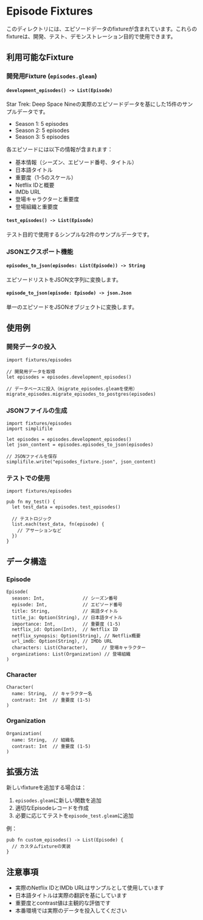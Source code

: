 # Episode Fixtures

このディレクトリには、エピソードデータのfixtureが含まれています。これらのfixtureは、開発、テスト、デモンストレーション目的で使用できます。

## 利用可能なFixture

### 開発用Fixture (`episodes.gleam`)

#### `development_episodes() -> List(Episode)`
Star Trek: Deep Space Nineの実際のエピソードデータを基にした15件のサンプルデータです。
- Season 1: 5 episodes
- Season 2: 5 episodes
- Season 3: 5 episodes

各エピソードには以下の情報が含まれます：
- 基本情報（シーズン、エピソード番号、タイトル）
- 日本語タイトル
- 重要度（1-5のスケール）
- Netflix IDと概要
- IMDb URL
- 登場キャラクターと重要度
- 登場組織と重要度

#### `test_episodes() -> List(Episode)`
テスト目的で使用するシンプルな2件のサンプルデータです。

### JSONエクスポート機能

#### `episodes_to_json(episodes: List(Episode)) -> String`
エピソードリストをJSON文字列に変換します。

#### `episode_to_json(episode: Episode) -> json.Json`
単一のエピソードをJSONオブジェクトに変換します。

## 使用例

### 開発データの投入

```gleam
import fixtures/episodes

// 開発用データを取得
let episodes = episodes.development_episodes()

// データベースに投入（migrate_episodes.gleamを使用）
migrate_episodes.migrate_episodes_to_postgres(episodes)
```

### JSONファイルの生成

```gleam
import fixtures/episodes
import simplifile

let episodes = episodes.development_episodes()
let json_content = episodes.episodes_to_json(episodes)

// JSONファイルを保存
simplifile.write("episodes_fixture.json", json_content)
```

### テストでの使用

```gleam
import fixtures/episodes

pub fn my_test() {
  let test_data = episodes.test_episodes()

  // テストロジック
  list.each(test_data, fn(episode) {
    // アサーションなど
  })
}
```

## データ構造

### Episode
```gleam
Episode(
  season: Int,              // シーズン番号
  episode: Int,             // エピソード番号
  title: String,            // 英語タイトル
  title_ja: Option(String), // 日本語タイトル
  importance: Int,          // 重要度 (1-5)
  netflix_id: Option(Int),  // Netflix ID
  netflix_synopsis: Option(String), // Netflix概要
  url_imdb: Option(String), // IMDb URL
  characters: List(Character),     // 登場キャラクター
  organizations: List(Organization) // 登場組織
)
```

### Character
```gleam
Character(
  name: String,  // キャラクター名
  contrast: Int  // 重要度 (1-5)
)
```

### Organization
```gleam
Organization(
  name: String,  // 組織名
  contrast: Int  // 重要度 (1-5)
)
```

## 拡張方法

新しいfixtureを追加する場合は：

1. `episodes.gleam`に新しい関数を追加
2. 適切なEpisodeレコードを作成
3. 必要に応じてテストを`episode_test.gleam`に追加

例：
```gleam
pub fn custom_episodes() -> List(Episode) {
  // カスタムfixtureの実装
}
```

## 注意事項

- 実際のNetflix IDとIMDb URLはサンプルとして使用しています
- 日本語タイトルは実際の翻訳を基にしています
- 重要度とcontrast値は主観的な評価です
- 本番環境では実際のデータを投入してください

